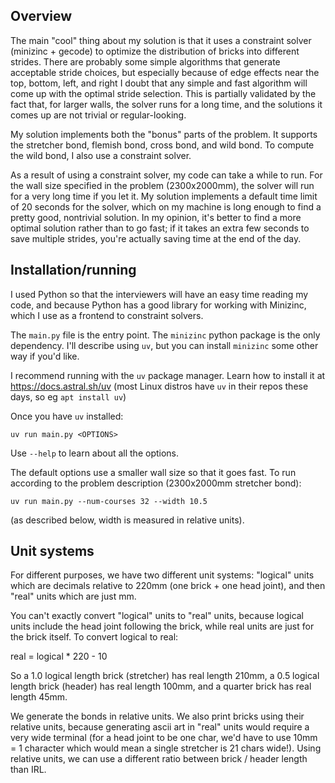 ## Overview

The main "cool" thing about my solution is that it uses a constraint solver (minizinc + gecode) to
optimize the distribution of bricks into different strides. There are probably some simple
algorithms that generate acceptable stride choices, but especially because of edge effects near the
top, bottom, left, and right I doubt that any simple and fast algorithm will come up with the
optimal stride selection. This is partially validated by the fact that, for larger walls, the solver
runs for a long time, and the solutions it comes up are not trivial or regular-looking.

My solution implements both the "bonus" parts of the problem. It supports the stretcher bond,
flemish bond, cross bond, and wild bond. To compute the wild bond, I also use a constraint solver.

As a result of using a constraint solver, my code can take a while to run. For the wall size
specified in the problem (2300x2000mm), the solver will run for a very long time if you let it. My
solution implements a default time limit of 20 seconds for the solver, which on my machine is long
enough to find a pretty good, nontrivial solution. In my opinion, it's better to find a more optimal
solution rather than to go fast; if it takes an extra few seconds to save multiple strides, you're
actually saving time at the end of the day.

## Installation/running

I used Python so that the interviewers will have an easy time reading my code, and because Python
has a good library for working with Minizinc, which I use as a frontend to constraint solvers.

The `main.py` file is the entry point. The `minizinc` python package is the only dependency. I'll
describe using `uv`, but you can install `minizinc` some other way if you'd like.

I recommend running with the `uv` package manager. Learn how to install it at
https://docs.astral.sh/uv (most Linux distros have `uv` in their repos these days, so eg `apt
install uv`)

Once you have `uv` installed:

```
uv run main.py <OPTIONS>
```

Use `--help` to learn about all the options.

The default options use a smaller wall size so that it goes fast. To run according to the problem
description (2300x2000mm stretcher bond):

```
uv run main.py --num-courses 32 --width 10.5
```

(as described below, width is measured in relative units).

## Unit systems

For different purposes, we have two different unit systems: "logical" units which are decimals
relative to 220mm (one brick + one head joint), and then "real" units which are just mm.

You can't exactly convert "logical" units to "real" units, because logical units include the head joint following the brick, while real units are just for the brick itself. To convert logical to real:

real = logical * 220 - 10

So a 1.0 logical length brick (stretcher) has real length 210mm, a 0.5 logical length brick (header)
has real length 100mm, and a quarter brick has real length 45mm.

We generate the bonds in relative units. We also print bricks using their relative units, because
generating ascii art in "real" units would require a very wide terminal (for a head joint to be one
char, we'd have to use 10mm = 1 character which would mean a single stretcher is 21 chars wide!).
Using relative units, we can use a different ratio between brick / header length than IRL.
